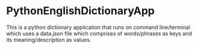 # PythonEnglishDictionaryApp
This is a python dictionary application that runs on command line/terminal which uses a data.json file which comprises of words/phrases as keys and its meaning/description as values.
